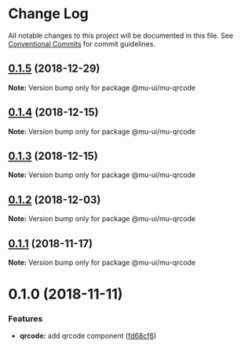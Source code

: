 # Change Log

All notable changes to this project will be documented in this file.
See [Conventional Commits](https://conventionalcommits.org) for commit guidelines.

## [0.1.5](https://github.com/mu-ui/mu-ui/compare/@mu-ui/mu-qrcode@0.1.4...@mu-ui/mu-qrcode@0.1.5) (2018-12-29)

**Note:** Version bump only for package @mu-ui/mu-qrcode





## [0.1.4](https://github.com/mu-ui/mu-ui/compare/@mu-ui/mu-qrcode@0.1.3...@mu-ui/mu-qrcode@0.1.4) (2018-12-15)

**Note:** Version bump only for package @mu-ui/mu-qrcode





## [0.1.3](https://github.com/mu-ui/mu-ui/compare/@mu-ui/mu-qrcode@0.1.2...@mu-ui/mu-qrcode@0.1.3) (2018-12-15)

**Note:** Version bump only for package @mu-ui/mu-qrcode





## [0.1.2](https://github.com/mu-ui/mu-ui/compare/@mu-ui/mu-qrcode@0.1.1...@mu-ui/mu-qrcode@0.1.2) (2018-12-03)

**Note:** Version bump only for package @mu-ui/mu-qrcode





## [0.1.1](https://github.com/mu-ui/mu-ui/compare/@mu-ui/mu-qrcode@0.1.0...@mu-ui/mu-qrcode@0.1.1) (2018-11-17)

**Note:** Version bump only for package @mu-ui/mu-qrcode





# 0.1.0 (2018-11-11)


### Features

* **qrcode:** add qrcode component ([fd68cf6](https://github.com/mu-ui/mu-ui/commit/fd68cf6))
